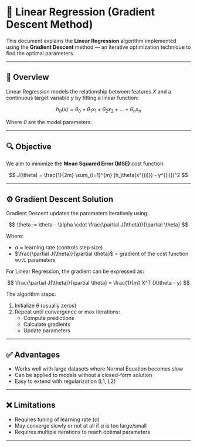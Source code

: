 # 📘 Linear Regression (Gradient Descent Method)  

This document explains the **Linear Regression** algorithm implemented using the **Gradient Descent** method — an iterative optimization technique to find the optimal parameters.  

---

## 🧠 Overview  

Linear Regression models the relationship between features $X$ and a continuous target variable $y$ by fitting a linear function:  

$$
h_\theta(x) = \theta_0 + \theta_1 x_1 + \theta_2 x_2 + \dots + \theta_n x_n
$$  

Where $\theta$ are the model parameters.  

---

## 🔍 Objective  

We aim to minimize the **Mean Squared Error (MSE)** cost function:  

$$
J(\theta) = \frac{1}{2m} \sum_{i=1}^{m} (h_\theta(x^{(i)}) - y^{(i)})^2
$$  

---

## ⚙️ Gradient Descent Solution  

Gradient Descent updates the parameters iteratively using:  

$$
\theta := \theta - \alpha \cdot \frac{\partial J(\theta)}{\partial \theta}
$$  

Where:  
- $\alpha$ = learning rate (controls step size)  
- $\frac{\partial J(\theta)}{\partial \theta}$ = gradient of the cost function w.r.t. parameters  

For Linear Regression, the gradient can be expressed as:  

$$
\frac{\partial J(\theta)}{\partial \theta} = \frac{1}{m} X^T (X\theta - y)
$$  

The algorithm steps:  
1. Initialize $\theta$ (usually zeros)  
2. Repeat until convergence or max iterations:  
   - Compute predictions  
   - Calculate gradients  
   - Update parameters  

---

## ✅ Advantages  

- Works well with large datasets where Normal Equation becomes slow  
- Can be applied to models without a closed-form solution  
- Easy to extend with regularization (L1, L2)  

---

## ❌ Limitations  

- Requires tuning of learning rate ($\alpha$)  
- May converge slowly or not at all if $\alpha$ is too large/small  
- Requires multiple iterations to reach optimal parameters  

---
